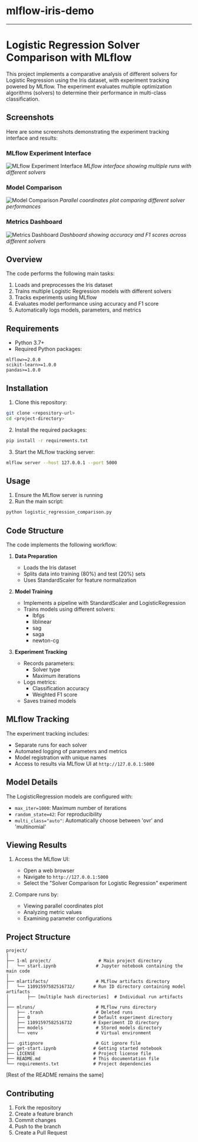 # mlflow-iris-demo

---

# Logistic Regression Solver Comparison with MLflow

This project implements a comparative analysis of different solvers for Logistic Regression using the Iris dataset, with experiment tracking powered by MLflow. The experiment evaluates multiple optimization algorithms (solvers) to determine their performance in multi-class classification.

## Screenshots

Here are some screenshots demonstrating the experiment tracking interface and results:

### MLflow Experiment Interface
![MLflow Experiment Interface](screenshots/mlflow_interface.png)
*MLflow interface showing multiple runs with different solvers*

### Model Comparison
![Model Comparison](screenshots/model_comparison.png)
*Parallel coordinates plot comparing different solver performances*

### Metrics Dashboard
![Metrics Dashboard](screenshots/metrics_dashboard.png)
*Dashboard showing accuracy and F1 scores across different solvers*

## Overview

The code performs the following main tasks:
1. Loads and preprocesses the Iris dataset
2. Trains multiple Logistic Regression models with different solvers
3. Tracks experiments using MLflow
4. Evaluates model performance using accuracy and F1 score
5. Automatically logs models, parameters, and metrics

## Requirements

- Python 3.7+
- Required Python packages:
```
mlflow>=2.0.0
scikit-learn>=1.0.0
pandas>=1.0.0
```

## Installation

1. Clone this repository:
```bash
git clone <repository-url>
cd <project-directory>
```

2. Install the required packages:
```bash
pip install -r requirements.txt
```

3. Start the MLflow tracking server:
```bash
mlflow server --host 127.0.0.1 --port 5000
```

## Usage

1. Ensure the MLflow server is running
2. Run the main script:
```bash
python logistic_regression_comparison.py
```

## Code Structure

The code implements the following workflow:

1. **Data Preparation**
   - Loads the Iris dataset
   - Splits data into training (80%) and test (20%) sets
   - Uses StandardScaler for feature normalization

2. **Model Training**
   - Implements a pipeline with StandardScaler and LogisticRegression
   - Trains models using different solvers:
     - lbfgs
     - liblinear
     - sag
     - saga
     - newton-cg

3. **Experiment Tracking**
   - Records parameters:
     - Solver type
     - Maximum iterations
   - Logs metrics:
     - Classification accuracy
     - Weighted F1 score
   - Saves trained models

## MLflow Tracking

The experiment tracking includes:
- Separate runs for each solver
- Automated logging of parameters and metrics
- Model registration with unique names
- Access to results via MLflow UI at `http://127.0.0.1:5000`

## Model Details

The LogisticRegression models are configured with:
- `max_iter=1000`: Maximum number of iterations
- `random_state=42`: For reproducibility
- `multi_class="auto"`: Automatically choose between 'ovr' and 'multinomial'

## Viewing Results

1. Access the MLflow UI:
   - Open a web browser
   - Navigate to `http://127.0.0.1:5000`
   - Select the "Solver Comparison for Logistic Regression" experiment

2. Compare runs by:
   - Viewing parallel coordinates plot
   - Analyzing metric values
   - Examining parameter configurations

## Project Structure

```
project/
│
├── 1-ml project/                  # Main project directory
│   └── start.ipynb               # Jupyter notebook containing the main code
│
├── mlartifacts/                  # MLflow artifacts directory
│   └── 11091597582516732/       # Run ID directory containing model artifacts
│       ├── [multiple hash directories]  # Individual run artifacts
│
├── mlruns/                       # MLflow runs directory
│   ├── .trash                    # Deleted runs
│   ├── 0                        # Default experiment directory
│   ├── 11091597582516732        # Experiment ID directory
│   ├── models                    # Stored models directory
│   └── venv                      # Virtual environment
│
├── .gitignore                    # Git ignore file
├── get-start.ipynb              # Getting started notebook
├── LICENSE                      # Project license file
├── README.md                    # This documentation file
└── requirements.txt             # Project dependencies
```

[Rest of the README remains the same]

## Contributing

1. Fork the repository
2. Create a feature branch
3. Commit changes
4. Push to the branch
5. Create a Pull Request
